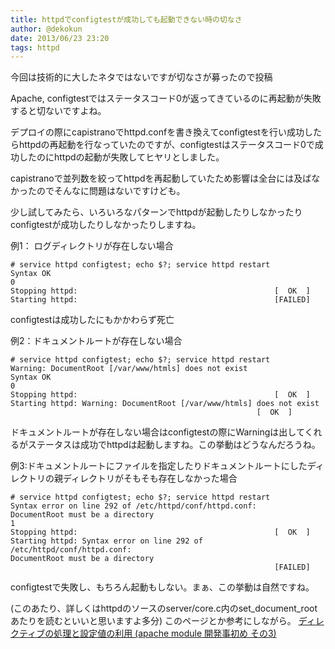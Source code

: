 ```yaml
---
title: httpdでconfigtestが成功しても起動できない時の切なさ
author: @dekokun
date: 2013/06/23 23:20
tags: httpd
---
```


今回は技術的に大したネタではないですが切なさが募ったので投稿

Apache, configtestではステータスコード0が返ってきているのに再起動が失敗すると切ないですよね。

デプロイの際にcapistranoでhttpd.confを書き換えてconfigtestを行い成功したらhttpdの再起動を行なっていたのですが、configtestはステータスコード0で成功したのにhttpdの起動が失敗してヒヤリとしました。

capistranoで並列数を絞ってhttpdを再起動していたため影響は全台には及ばなかったのでそんなに問題はないですけども。

少し試してみたら、いろいろなパターンでhttpdが起動したりしなかったりconfigtestが成功したりしなかったりしますね。

例1： ログディレクトリが存在しない場合

    # service httpd configtest; echo $?; service httpd restart
    Syntax OK
    0
    Stopping httpd:                                            [  OK  ]
    Starting httpd:                                            [FAILED]

configtestは成功したにもかかわらず死亡


例2：ドキュメントルートが存在しない場合


    # service httpd configtest; echo $?; service httpd restart
    Warning: DocumentRoot [/var/www/htmls] does not exist
    Syntax OK
    0
    Stopping httpd:                                            [  OK  ]
    Starting httpd: Warning: DocumentRoot [/var/www/htmls] does not exist
                                                           [  OK  ]

ドキュメントルートが存在しない場合はconfigtestの際にWarningは出してくれるがステータスは成功でhttpdは起動しますね。この挙動はどうなんだろうね。

例3:ドキュメントルートにファイルを指定したりドキュメントルートにしたディレクトリの親ディレクトリがそもそも存在しなかった場合

    # service httpd configtest; echo $?; service httpd restart
    Syntax error on line 292 of /etc/httpd/conf/httpd.conf:
    DocumentRoot must be a directory
    1
    Stopping httpd:                                            [  OK  ]
    Starting httpd: Syntax error on line 292 of /etc/httpd/conf/httpd.conf:
    DocumentRoot must be a directory
                                                               [FAILED]

configtestで失敗し、もちろん起動もしない。まぁ、この挙動は自然ですね。

(このあたり、詳しくはhttpdのソースのserver/core.c内のset_document_rootあたりを読むといいと思いますよ多分)
このページとか参考にしながら。
[ディレクティブの処理と設定値の利用 (apache module 開発事初め その3) ](http://dsas.blog.klab.org/archives/50596409.html#s28)

